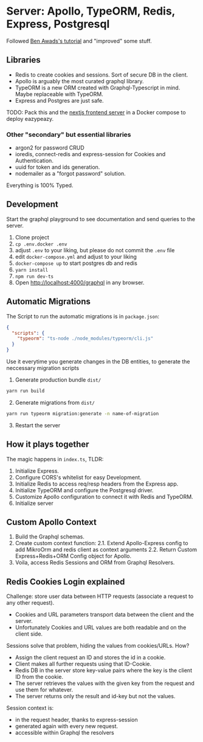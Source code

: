 # Server: Apollo, TypeORM, Redis, Express, Postgresql

Followed [Ben Awads's tutorial](https://www.youtube.com/watch?v=I6ypD7qv3Z8&ab_channel=BenAwad)
and "improved" some stuff.

## Libraries

* Redis to create cookies and sessions. Sort of secure DB in the client.
* Apollo is arguably the most curated graphql library.
* TypeORM is a new ORM created with Graphql-Typescript in mind. Maybe replaceable with TypeORM.
* Express and Postgres are just safe.

TODO: Pack this and the [nextjs frontend server](https://github.com/nvegater/client-nextjs-react)
in a Docker compose to deploy eazypeazy.

### Other "secondary" but essential libraries

* argon2 for password CRUD
* ioredis, connect-redis and express-session for Cookies and Authentication.
* uuid for token and ids generation.
* nodemailer as a "forgot password" solution.

Everything is 100% Typed.

## Development

Start the graphql playground to see documentation and send queries to the server.

1. Clone project
2. `cp .env.docker .env`
3. adjust `.env` to your liking, but please do not commit the `.env` file
4. edit `docker-compose.yml` and adjust to your liking
5. `docker-compose up` to start postgres db and redis
6. `yarn install`
7. `npm run dev-ts`
8. Open <http://localhost:4000/graphql> in any browser.

## Automatic Migrations

The Script to run the automatic migrations is in `package.json`:
```json
{
  "scripts": {
    "typeorm": "ts-node ./node_modules/typeorm/cli.js"
  }
}
```
Use it everytime you generate changes in the DB entities, to generate the neccessary migration scripts
1. Generate production bundle `dist/`
```bash
yarn run build
```
2. Generate migrations from `dist/`
```bash
yarn run typeorm migration:generate -n name-of-migration
```
3. Restart the server


## How it plays together

The magic happens in `index.ts`, TLDR:

1. Initialize Express.
2. Configure CORS's whitelist for easy Development.
3. Initialize Redis to access req/resp headers from the Express app.
4. Initialize TypeORM and configure the Postgresql driver.
5. Customize Apollo configuration to connect it with Redis and TypeORM.
6. Initialize server

## Custom Apollo Context

1. Build the Graphql schemas.
2. Create custom context function:
    2.1. Extend Apollo-Express config to add MikroOrm and redis client as context arguments
    2.2. Return Custom Express+Redis+ORM Config object for Apollo.
3. Voila, access Redis Sessions and ORM from Graphql Resolvers.

## Redis Cookies Login explained

Challenge: store user data between HTTP requests (associate a request to any other request).

* Cookies and URL parameters transport data between the client and the server.
* Unfortunately Cookies and URL values are both readable and on the client side.

Sessions solve that problem, hiding the values from cookies/URLs. How?

* Assign the client request an ID and stores the id in a cookie.
* Client makes all further requests using that ID-Cookie.
* Redis DB in the server store key-value pairs where the key is the client ID from the cookie.
* The server retrieves the values with the given key from the request and use them for whatever.
* The server returns only the result and id-key but not the values.

Session context is:

* in the request header, thanks to express-session
* generated again with every new request.
* accessible within Graphql the resolvers
